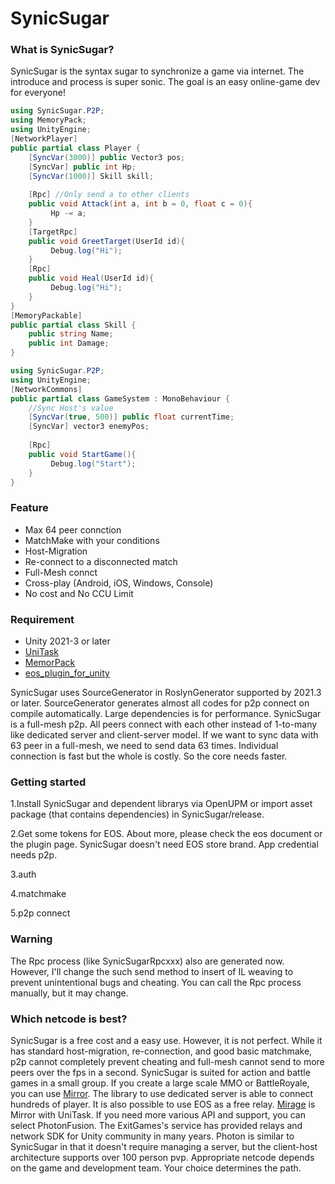 # SynicSugar
### What is SynicSugar?
SynicSugar is the syntax sugar to synchronize a game via internet. The introduce and process is super sonic. The  goal is an easy online-game dev for everyone!

```csharp
using SynicSugar.P2P;
using MemoryPack;
using UnityEngine;
[NetworkPlayer]
public partial class Player {    
    [SyncVar(3000)] public Vector3 pos;
    [SyncVar] public int Hp;
    [SyncVar(1000)] Skill skill;
    
    [Rpc] //Only send a to other clients
    public void Attack(int a, int b = 0, float c = 0){
         Hp -= a;
    }
    [TargetRpc] 
    public void GreetTarget(UserId id){
         Debug.log("Hi");
    }
    [Rpc] 
    public void Heal(UserId id){
         Debug.log("Hi");
    }
}    
[MemoryPackable]
public partial class Skill {
    public string Name;
    public int Damage;
}
```
```csharp
using SynicSugar.P2P;
using UnityEngine;
[NetworkCommons]
public partial class GameSystem : MonoBehaviour {
    //Sync Host's value
    [SyncVar(true, 500)] public float currentTime;
    [SyncVar] vector3 enemyPos;
    
    [Rpc]
    public void StartGame(){
         Debug.log("Start");
    }
}
```

### Feature
- Max 64 peer connction
- MatchMake with your conditions
- Host-Migration
- Re-connect to a disconnected match
- Full-Mesh connct 
- Cross-play (Android, iOS, Windows, Console)
- No cost and No CCU Limit

### Requirement
- Unity 2021-3 or later
- [UniTask](https://github.com/Cysharp/UniTask)
- [MemorPack](https://github.com/Cysharp/MemoryPack)
- [eos_plugin_for_unity](https://github.com/PlayEveryWare/eos_plugin_for_unity)

 SynicSugar uses SourceGenerator in RoslynGenerator supported by 2021.3 or later. SourceGenerator generates almost all codes for p2p connect on compile automatically.
 Large dependencies is for performance. SynicSugar is a full-mesh p2p. All peers connect with each other instead of 1-to-many like dedicated server and client-server model. If we want to sync data with 63 peer in a full-mesh, we need to send data 63 times. Individual connection is fast but the whole is costly. So the core needs faster.

### Getting started
1.Install SynicSugar and dependent librarys via OpenUPM or import asset package (that contains dependencies)  in SynicSugar/release.

2.Get some tokens for EOS. About more, please check the eos document or the plugin page. SynicSugar doesn't need EOS store brand. App credential needs p2p.

3.auth

4.matchmake

5.p2p connect

### Warning
The Rpc process (like SynicSugarRpcxxx) also are generated now. However, I'll change the such send method to insert of IL weaving to prevent unintentional bugs and cheating. You can call the Rpc process manually, but it may change.

### Which netcode is best?
 SynicSugar is a free cost and a easy use. However, it is not perfect. 
While it has standard host-migration, re-connection, and good basic matchmake, p2p cannot completely prevent cheating and full-mesh cannot send to more peers over the fps in a second. SynicSugar is suited for action and battle games in a small group.
 If you create a large scale MMO or BattleRoyale, you can use [Mirror](https://github.com/MirrorNetworking/Mirror). The library to use dedicated server is able to connect hundreds of player. It is also possible to use EOS as a free relay. [Mirage](https://github.com/MirageNet/Mirage) is Mirror with UniTask.
 If you need more various API and support, you can select PhotonFusion. The ExitGames's service has provided relays and network SDK for Unity community in many years. Photon is similar to SynicSugar in that it doesn't require managing a server, but the client-host architecture supports over 100 person pvp.
 Appropriate netcode depends on the game and development team. Your choice determines the path.
